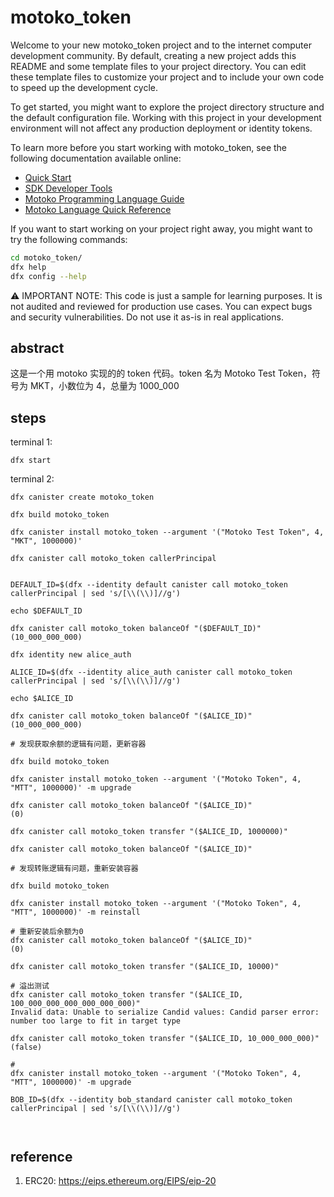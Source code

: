 # motoko_token

Welcome to your new motoko_token project and to the internet computer development community. By default, creating a new project adds this README and some template files to your project directory. You can edit these template files to customize your project and to include your own code to speed up the development cycle.

To get started, you might want to explore the project directory structure and the default configuration file. Working with this project in your development environment will not affect any production deployment or identity tokens.

To learn more before you start working with motoko_token, see the following documentation available online:

- [Quick Start](https://sdk.dfinity.org/docs/quickstart/quickstart-intro.html)
- [SDK Developer Tools](https://sdk.dfinity.org/docs/developers-guide/sdk-guide.html)
- [Motoko Programming Language Guide](https://sdk.dfinity.org/docs/language-guide/motoko.html)
- [Motoko Language Quick Reference](https://sdk.dfinity.org/docs/language-guide/language-manual.html)

If you want to start working on your project right away, you might want to try the following commands:

```bash
cd motoko_token/
dfx help
dfx config --help
```
:warning: IMPORTANT NOTE: This code is just a sample for learning purposes. It is not audited and reviewed for production use cases. You can expect bugs and security vulnerabilities. Do not use it as-is in real applications.

## abstract

这是一个用 motoko 实现的的 token 代码。token 名为 Motoko Test Token，符号为 MKT，小数位为 4，总量为 1000_000 

## steps

terminal 1:
```
dfx start 
```

terminal 2:
```shell
dfx canister create motoko_token

dfx build motoko_token

dfx canister install motoko_token --argument '("Motoko Test Token", 4, "MKT", 1000000)'

dfx canister call motoko_token callerPrincipal 


DEFAULT_ID=$(dfx --identity default canister call motoko_token callerPrincipal | sed 's/[\\(\\)]//g')

echo $DEFAULT_ID

dfx canister call motoko_token balanceOf "($DEFAULT_ID)"
(10_000_000_000)

dfx identity new alice_auth

ALICE_ID=$(dfx --identity alice_auth canister call motoko_token callerPrincipal | sed 's/[\\(\\)]//g')

echo $ALICE_ID

dfx canister call motoko_token balanceOf "($ALICE_ID)"
(10_000_000_000)

# 发现获取余额的逻辑有问题，更新容器

dfx build motoko_token

dfx canister install motoko_token --argument '("Motoko Token", 4, "MTT", 1000000)' -m upgrade

dfx canister call motoko_token balanceOf "($ALICE_ID)"
(0)

dfx canister call motoko_token transfer "($ALICE_ID, 1000000)"

dfx canister call motoko_token balanceOf "($ALICE_ID)"

# 发现转账逻辑有问题，重新安装容器

dfx build motoko_token

dfx canister install motoko_token --argument '("Motoko Token", 4, "MTT", 1000000)' -m reinstall

# 重新安装后余额为0
dfx canister call motoko_token balanceOf "($ALICE_ID)"
(0)

dfx canister call motoko_token transfer "($ALICE_ID, 10000)"

# 溢出测试
dfx canister call motoko_token transfer "($ALICE_ID, 100_000_000_000_000_000_000)"
Invalid data: Unable to serialize Candid values: Candid parser error: number too large to fit in target type

dfx canister call motoko_token transfer "($ALICE_ID, 10_000_000_000)"
(false)

# 
dfx canister install motoko_token --argument '("Motoko Token", 4, "MTT", 1000000)' -m upgrade

BOB_ID=$(dfx --identity bob_standard canister call motoko_token callerPrincipal | sed 's/[\\(\\)]//g')



```

## reference
1. ERC20: https://eips.ethereum.org/EIPS/eip-20